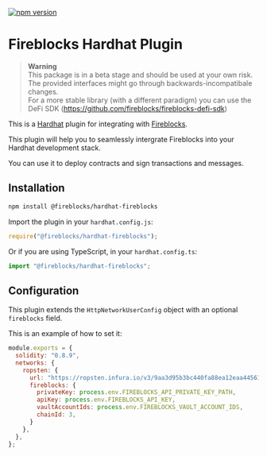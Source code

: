 [![npm version](https://badge.fury.io/js/@fireblocks%2Fhardhat-fireblocks.svg)](https://badge.fury.io/js/@fireblocks%2Fhardhat-fireblocks)

# Fireblocks Hardhat Plugin
> **Warning**  
> This package is in a beta stage and should be used at your own risk.  
> The provided interfaces might go through backwards-incompatibale changes.  
> For a more stable library (with a different paradigm) you can use the DeFi SDK (https://github.com/fireblocks/fireblocks-defi-sdk)

This is a [Hardhat](https://hardhat.org/) plugin for integrating with [Fireblocks](https://www.fireblocks.com/).

This plugin will help you to seamlessly intergrate Fireblocks into your Hardhat development stack.

You can use it to deploy contracts and sign transactions and messages.

## Installation

```bash
npm install @fireblocks/hardhat-fireblocks
```

Import the plugin in your `hardhat.config.js`:

```js
require("@fireblocks/hardhat-fireblocks");
```

Or if you are using TypeScript, in your `hardhat.config.ts`:

```ts
import "@fireblocks/hardhat-fireblocks";
```

## Configuration

This plugin extends the `HttpNetworkUserConfig` object with an optional
`fireblocks` field.

This is an example of how to set it:

```js
module.exports = {
  solidity: "0.8.9",
  networks: {
    ropsten: {
      url: "https://ropsten.infura.io/v3/9aa3d95b3bc440fa88ea12eaa4456161",
      fireblocks: {
        privateKey: process.env.FIREBLOCKS_API_PRIVATE_KEY_PATH,
        apiKey: process.env.FIREBLOCKS_API_KEY,
        vaultAccountIds: process.env.FIREBLOCKS_VAULT_ACCOUNT_IDS,
        chainId: 3,
      }
    },
  },
};
```
